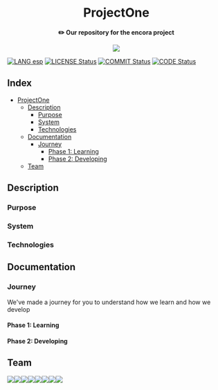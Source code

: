 <div align="center">
    <h1>ProjectOne</h1>
    <b>✏️ Our repository for the encora project</b>
</div>

<p align="center">
  <img src="https://github.com/OutatimeSoftware/ProjectOne/blob/main/Img/header.png">
</p>

<!-- Badges  -->

[![LANG esp](https://img.shields.io/badge/Leelo%20en-Espa%C3%B1ol-yellow?style=flat-square)](https://github.com/OutatimeSoftware/ProjectOne/blob/main/README_esp.md) [![LICENSE Status](https://img.shields.io/github/license/OutatimeSoftware/ProjectOne?style=flat-square)](https://github.com/OutatimeSoftware/ProjectOne/blob/main/LICENSE) [![COMMIT Status](https://img.shields.io/github/last-commit/OutatimeSoftware/ProjectOne?label=Last%20commit&style=flat-square)](https://github.com/OutatimeSoftware/ProjectOne/graphs/contributors) [![CODE Status](https://img.shields.io/github/languages/top/OutatimeSoftware/ProjectOne?style=flat-square)](#)


## Index

-   [ProjectOne](#)
    -   [Description](#description)
        -   [Purpose](#)
        -   [System](#)
        -   [Technologies](#)
    -   [Documentation](#documentation)
        -   [Journey](#Journey)
            -   [Phase 1: Learning](#)
            -   [Phase 2: Developing](#)
    -   [Team](#team)

## Description

### Purpose

### System

### Technologies

## Documentation

### Journey

We've made a journey for you to understand how we learn and how we develop

#### Phase 1: Learning

#### Phase 2: Developing

## Team


[![](https://sourcerer.io/fame/OutatimeSoftware/OutatimeSoftware/ProjectOne/images/0)](https://sourcerer.io/fame/OutatimeSoftware/OutatimeSoftware/ProjectOne/links/0)[![](https://sourcerer.io/fame/OutatimeSoftware/OutatimeSoftware/ProjectOne/images/1)](https://sourcerer.io/fame/OutatimeSoftware/OutatimeSoftware/ProjectOne/links/1)[![](https://sourcerer.io/fame/OutatimeSoftware/OutatimeSoftware/ProjectOne/images/2)](https://sourcerer.io/fame/OutatimeSoftware/OutatimeSoftware/ProjectOne/links/2)[![](https://sourcerer.io/fame/OutatimeSoftware/OutatimeSoftware/ProjectOne/images/3)](https://sourcerer.io/fame/OutatimeSoftware/OutatimeSoftware/ProjectOne/links/3)[![](https://sourcerer.io/fame/OutatimeSoftware/OutatimeSoftware/ProjectOne/images/4)](https://sourcerer.io/fame/OutatimeSoftware/OutatimeSoftware/ProjectOne/links/4)[![](https://sourcerer.io/fame/OutatimeSoftware/OutatimeSoftware/ProjectOne/images/5)](https://sourcerer.io/fame/OutatimeSoftware/OutatimeSoftware/ProjectOne/links/5)[![](https://sourcerer.io/fame/OutatimeSoftware/OutatimeSoftware/ProjectOne/images/6)](https://sourcerer.io/fame/OutatimeSoftware/OutatimeSoftware/ProjectOne/links/6)[![](https://sourcerer.io/fame/OutatimeSoftware/OutatimeSoftware/ProjectOne/images/7)](https://sourcerer.io/fame/OutatimeSoftware/OutatimeSoftware/ProjectOne/links/7)